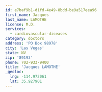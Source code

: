 ```yaml
---
id: e7baf9b1-d1fd-4e49-8bdd-be9a517eea96
first_name: Jacques
last_name: LAMOTHE
license: M.D.
services:
  - cardiovascular-diseases
category: doctors
address: 'PO Box 98978'
city: 'Las Vegas'
state: NV
zip: '89193'
phone: 702-933-9400
title: 'Jacques LAMOTHE'
_geoloc:
  lng: -114.972061
  lat: 35.927901
---
```


